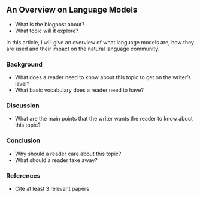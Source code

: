 ## An Overview on Language Models

- What is the blogpost about? 
- What topic will it explore?

In this article, I will give an overview of what language models are, how they are used and their impact on the natural language community. 

### Background

- What does a reader need to know about this topic to get on the writer’s level? 
- What basic vocabulary does a reader need to have?


### Discussion

- What are the main points that the writer wants the reader to know about this topic?


### Conclusion

- Why should a reader care about this topic?
- What should a reader take away?


### References 

- Cite at least 3 relevant papers 
